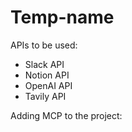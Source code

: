 # Temp-name

APIs to be used: 
- Slack API
- Notion API
- OpenAI API
- Tavily API

Adding MCP to the project:
